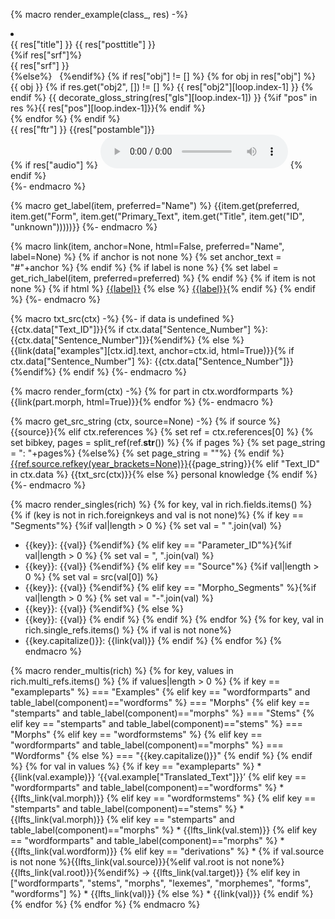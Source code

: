 {% macro render_example(class_, res) -%}
<li class={{class_}} id ="{{ res['id'] }}">
  <div class="interlinear-wrapper">
    <div class="preamble"> {{ res["title"] }} {{ res["posttitle"] }} </div>
    {%if res["srf"]%}
        <div class="text">{{ res["srf"] }}</div>
    {%else%}
         
    {%endif%}
    {% if res["obj"] != [] %}
      {% for obj in res["obj"] %}
        <div class="interlinear">
          <span class="obj">{{ obj }}</span>
            {% if res.get("obj2", []) != [] %}
              <span class="obj">{{ res["obj2"][loop.index-1] }}</span>
            {% endif %}
          <span class="gls">{{ decorate_gloss_string(res["gls"][loop.index-1]) }}</span>
          {%if "pos" in res %}<span class="pos">{{ res["pos"][loop.index-1]}}</span>{% endif %}
        </div>
      {% endfor %}
    {% endif %}
    <div class="ftr">{{ res["ftr"] }} {{res["postamble"]}} </div>
    {% if res["audio"] %}
        <audio controls src="{{ res["audio"]['url'] }}" type="{{ res["audio"]['type'] }}"></audio>
    {% endif %}
  </div>
</li>
{%- endmacro %}

{% macro get_label(item, preferred="Name") %}
{{item.get(preferred, item.get("Form", item.get("Primary_Text", item.get("Title", item.get("ID", "unknown")))))}}
{%- endmacro %}

{% macro link(item, anchor=None, html=False, preferred="Name", label=None) %}
{% if anchor is not none %}
{% set anchor_text = "#"+anchor %}
{% endif %}
{% if label is none %}
{% set label = get_rich_label(item, preferred=preferred) %}
{% endif %}
{% if item is not none %}
{% if html %}
<a href="site:data/{{item.table.label}}/{{item['ID']}}/{{anchor_text}}">{{label}}</a>
{% else %}
[{{label}}](site:data/{{item.table.label}}/{{item["ID"]}}/{{anchor_text}}){% endif %}
{% endif %}
{%- endmacro %}

{% macro txt_src(ctx) -%}
{%- if data is undefined %}
{{ctx.data["Text_ID"]}}{% if ctx.data["Sentence_Number"] %}: {{ctx.data["Sentence_Number"]}}{%endif%}
{% else %}
{{link(data["examples"][ctx.id].text, anchor=ctx.id, html=True)}}{% if ctx.data["Sentence_Number"] %}: {{ctx.data["Sentence_Number"]}}{%endif%}
{% endif %}
{%- endmacro %}

{% macro render_form(ctx) -%}
{% for part in ctx.wordformparts %}{{link(part.morph, html=True)}}{% endfor %}
{%- endmacro %}

{% macro get_src_string (ctx, source=None) -%}
{% if source %}
{{source}}{% elif ctx.references %}
{% set ref = ctx.references[0] %}
{% set bibkey, pages = split_ref(ref.__str__()) %}
{% if pages %}
    {% set page_string = ": "+pages%}
{%else%}
    {% set page_string = ""%}
{% endif %}
<a href='site:references/#source-{{ref.source.id}}'>{{ref.source.refkey(year_brackets=None)}}</a>{{page_string}}{% elif "Text_ID" in ctx.data %}
{{txt_src(ctx)}}{% else %}
personal knowledge
{% endif %}
{%- endmacro %}

{% macro render_singles(rich) %}
{% for key, val in rich.fields.items() %}
    {% if (key is not in rich.foreignkeys and val is not none)%}
        {% if key == "Segments"%} {%if val|length > 0 %}
            {% set val = " ".join(val) %}
* {{key}}: {{val}}
{%endif%}
        {% elif key == "Parameter_ID"%}{%if val|length > 0 %}
            {% set val = ", ".join(val) %}
* {{key}}: {{val}}
{%endif%}
        {% elif key == "Source"%} {%if val|length > 0 %}
            {% set val = src(val[0]) %}
* {{key}}: {{val}}
{%endif%}
        {% elif key == "Morpho_Segments" %}{%if val|length > 0 %}
            {% set val = "-".join(val) %}
* {{key}}: {{val}}
{%endif%}
        {% else %}
* {{key}}: {{val}}
        {% endif %}
    {% endif %}
{% endfor %}
{% for key, val in rich.single_refs.items() %}
{% if val is not none%}
* {{key.capitalize()}}: {{link(val)}}
{% endif %}
{% endfor %}
{% endmacro %}

{% macro render_multis(rich) %}
{% for key, values in rich.multi_refs.items() %}
    {% if values|length > 0 %}
        {% if key == "exampleparts" %}
=== "Examples"
        {% elif key == "wordformparts" and table_label(component)=="wordforms" %}
=== "Morphs"
        {% elif key == "stemparts" and table_label(component)=="morphs" %}
=== "Stems"
        {% elif key == "stemparts" and table_label(component)=="stems" %}
=== "Morphs"
        {% elif key == "wordformstems" %}
        {% elif key == "wordformparts" and table_label(component)=="morphs" %}
=== "Wordforms"
        {% else %}
=== "{{key.capitalize()}}"
        {% endif %}
    {% endif %}
    {% for val in values %}
        {% if key == "exampleparts" %}
    * {{link(val.example)}} ‘{{val.example["Translated_Text"]}}’
        {% elif key == "wordformparts" and table_label(component)=="wordforms" %}
    * {{lfts_link(val.morph)}}
        {% elif key == "wordformstems" %}
        {% elif key == "stemparts" and table_label(component)=="stems" %}
    * {{lfts_link(val.morph)}}
        {% elif key == "stemparts" and table_label(component)=="morphs" %}
    * {{lfts_link(val.stem)}}
        {% elif key == "wordformparts" and table_label(component)=="morphs" %}
    * {{lfts_link(val.wordform)}}
        {% elif key == "derivations" %}
    * {% if val.source is not none %}{{lfts_link(val.source)}}{%elif val.root is not none%}{{lfts_link(val.root)}}{%endif%} → {{lfts_link(val.target)}}
        {% elif key in ["wordformparts", "stems", "morphs", "lexemes", "morphemes", "forms", "wordforms"] %}
    * {{lfts_link(val)}}
        {% else %}
    * {{link(val)}}
          {% endif %}
    {% endfor %}
{% endfor %}
{% endmacro %}
